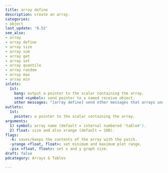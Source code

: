 ```yaml
---
title: array define
description: create an array.
categories:
- object
last_update: '0.52'
see_also:
- array
- array define
- array size
- array sum
- array get
- array set
- array quantile
- array random
- array max
- array min
inlets:
  1st:
    bang: output a pointer to the scalar containing the array.
    send <symbol>: send pointer to a named receive object.
    other messages: "[array define] send other messages that arrays understand like 'const', 'resize', etc. For reference, see 2.control.examples '15.array' and '16.more.arrays'." 
outlets:
  1st: 
    pointer: a pointer to the scalar containing the array.
arguments:
  1) symbol: array name (default = internal numbered 'table#'). 
  2) float: size and also xrange (default = 100).
flags:
  -k: saves/keeps the contents of the array with the patch. 
  -yrange <float, float>: set minimum and maximum plot range.
  -pix <float, float>: set x and y graph size.
draft: false
pdcategory: Arrays & Tables

---
```


